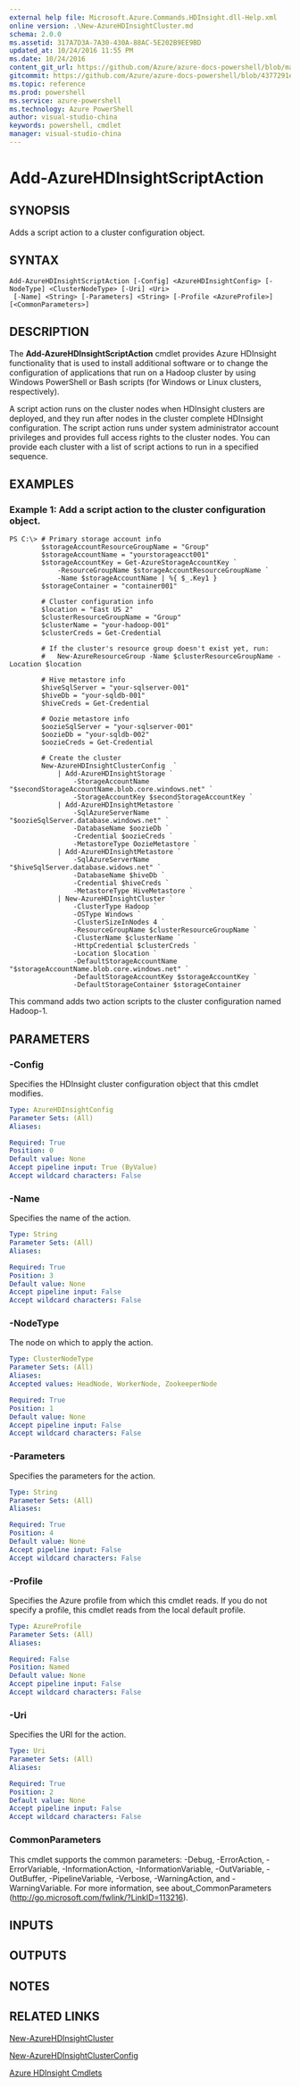 ```yaml
---
external help file: Microsoft.Azure.Commands.HDInsight.dll-Help.xml
online version: .\New-AzureHDInsightCluster.md
schema: 2.0.0
ms.assetid: 317A7D3A-7A30-430A-88AC-5E202B9EE9BD
updated_at: 10/24/2016 11:55 PM
ms.date: 10/24/2016
content_git_url: https://github.com/Azure/azure-docs-powershell/blob/master/azureps-cmdlets-docs/ResourceManager/AzureRM.HDInsight/v0.9.8/Add-AzureHDInsightScriptAction.md
gitcommit: https://github.com/Azure/azure-docs-powershell/blob/4377291ee360e58e2c1c5d644155daf6a0279055/azureps-cmdlets-docs/ResourceManager/AzureRM.HDInsight/v0.9.8/Add-AzureHDInsightScriptAction.md
ms.topic: reference
ms.prod: powershell
ms.service: azure-powershell
ms.technology: Azure PowerShell
author: visual-studio-china
keywords: powershell, cmdlet
manager: visual-studio-china
---
```


# Add-AzureHDInsightScriptAction

## SYNOPSIS
Adds a script action to a cluster configuration object.

## SYNTAX

```
Add-AzureHDInsightScriptAction [-Config] <AzureHDInsightConfig> [-NodeType] <ClusterNodeType> [-Uri] <Uri>
 [-Name] <String> [-Parameters] <String> [-Profile <AzureProfile>] [<CommonParameters>]
```

## DESCRIPTION
The **Add-AzureHDInsightScriptAction** cmdlet provides Azure HDInsight functionality that is used to install additional software or to change the configuration of applications that run on a Hadoop cluster by using Windows PowerShell or Bash scripts (for Windows or Linux clusters, respectively).

A script action runs on the cluster nodes when HDInsight clusters are deployed, and they run after nodes in the cluster complete HDInsight configuration.
The script action runs under system administrator account privileges and provides full access rights to the cluster nodes.
You can provide each cluster with a list of script actions to run in a specified sequence.

## EXAMPLES

### Example 1: Add a script action to the cluster configuration object.
```
PS C:\> # Primary storage account info
        $storageAccountResourceGroupName = "Group"
        $storageAccountName = "yourstorageacct001"
        $storageAccountKey = Get-AzureStorageAccountKey `
            -ResourceGroupName $storageAccountResourceGroupName `
            -Name $storageAccountName | %{ $_.Key1 }
        $storageContainer = "container001"

        # Cluster configuration info
        $location = "East US 2"
        $clusterResourceGroupName = "Group"
        $clusterName = "your-hadoop-001"
        $clusterCreds = Get-Credential

        # If the cluster's resource group doesn't exist yet, run:
        #   New-AzureResourceGroup -Name $clusterResourceGroupName -Location $location

        # Hive metastore info
        $hiveSqlServer = "your-sqlserver-001"
        $hiveDb = "your-sqldb-001"
        $hiveCreds = Get-Credential

        # Oozie metastore info
        $oozieSqlServer = "your-sqlserver-001"
        $oozieDb = "your-sqldb-002"
        $oozieCreds = Get-Credential

        # Create the cluster
        New-AzureHDInsightClusterConfig  `
            | Add-AzureHDInsightStorage `
                -StorageAccountName "$secondStorageAccountName.blob.core.windows.net" `
                -StorageAccountKey $secondStorageAccountKey `
            | Add-AzureHDInsightMetastore `
                -SqlAzureServerName "$oozieSqlServer.database.windows.net" `
                -DatabaseName $oozieDb `
                -Credential $oozieCreds `
                -MetastoreType OozieMetastore `
            | Add-AzureHDInsightMetastore `
                -SqlAzureServerName "$hiveSqlServer.database.widows.net" `
                -DatabaseName $hiveDb `
                -Credential $hiveCreds `
                -MetastoreType HiveMetastore `
            | New-AzureHDInsightCluster `
                -ClusterType Hadoop `
                -OSType Windows `
                -ClusterSizeInNodes 4 `
                -ResourceGroupName $clusterResourceGroupName `
                -ClusterName $clusterName `
                -HttpCredential $clusterCreds `
                -Location $location `
                -DefaultStorageAccountName "$storageAccountName.blob.core.windows.net" `
                -DefaultStorageAccountKey $storageAccountKey `
                -DefaultStorageContainer $storageContainer
```

This command adds two action scripts to the cluster configuration named Hadoop-1.

## PARAMETERS

### -Config
Specifies the HDInsight cluster configuration object that this cmdlet modifies.

```yaml
Type: AzureHDInsightConfig
Parameter Sets: (All)
Aliases: 

Required: True
Position: 0
Default value: None
Accept pipeline input: True (ByValue)
Accept wildcard characters: False
```

### -Name
Specifies the name of the action.

```yaml
Type: String
Parameter Sets: (All)
Aliases: 

Required: True
Position: 3
Default value: None
Accept pipeline input: False
Accept wildcard characters: False
```

### -NodeType
The node on which to apply the action.

```yaml
Type: ClusterNodeType
Parameter Sets: (All)
Aliases: 
Accepted values: HeadNode, WorkerNode, ZookeeperNode

Required: True
Position: 1
Default value: None
Accept pipeline input: False
Accept wildcard characters: False
```

### -Parameters
Specifies the parameters for the action.

```yaml
Type: String
Parameter Sets: (All)
Aliases: 

Required: True
Position: 4
Default value: None
Accept pipeline input: False
Accept wildcard characters: False
```

### -Profile
Specifies the Azure profile from which this cmdlet reads.
If you do not specify a profile, this cmdlet reads from the local default profile.

```yaml
Type: AzureProfile
Parameter Sets: (All)
Aliases: 

Required: False
Position: Named
Default value: None
Accept pipeline input: False
Accept wildcard characters: False
```

### -Uri
Specifies the URI for the action.

```yaml
Type: Uri
Parameter Sets: (All)
Aliases: 

Required: True
Position: 2
Default value: None
Accept pipeline input: False
Accept wildcard characters: False
```

### CommonParameters
This cmdlet supports the common parameters: -Debug, -ErrorAction, -ErrorVariable, -InformationAction, -InformationVariable, -OutVariable, -OutBuffer, -PipelineVariable, -Verbose, -WarningAction, and -WarningVariable. For more information, see about_CommonParameters (http://go.microsoft.com/fwlink/?LinkID=113216).

## INPUTS

## OUTPUTS

## NOTES

## RELATED LINKS

[New-AzureHDInsightCluster](./New-AzureHDInsightCluster.md)

[New-AzureHDInsightClusterConfig](./New-AzureHDInsightClusterConfig.md)

[Azure HDInsight Cmdlets](./AzureRM.HDInsight.md)


